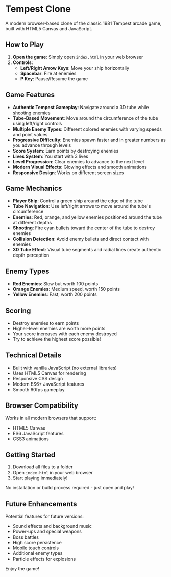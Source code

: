 # Tempest Clone

A modern browser-based clone of the classic 1981 Tempest arcade game, built with HTML5 Canvas and JavaScript.

## How to Play

1. **Open the game**: Simply open `index.html` in your web browser
2. **Controls**:
   - **Left/Right Arrow Keys**: Move your ship horizontally
   - **Spacebar**: Fire at enemies
   - **P Key**: Pause/Resume the game

## Game Features

- **Authentic Tempest Gameplay**: Navigate around a 3D tube while shooting enemies
- **Tube-Based Movement**: Move around the circumference of the tube using left/right controls
- **Multiple Enemy Types**: Different colored enemies with varying speeds and point values
- **Progressive Difficulty**: Enemies spawn faster and in greater numbers as you advance through levels
- **Score System**: Earn points by destroying enemies
- **Lives System**: You start with 3 lives
- **Level Progression**: Clear enemies to advance to the next level
- **Modern Visual Effects**: Glowing effects and smooth animations
- **Responsive Design**: Works on different screen sizes

## Game Mechanics

- **Player Ship**: Control a green ship around the edge of the tube
- **Tube Navigation**: Use left/right arrows to move around the tube's circumference
- **Enemies**: Red, orange, and yellow enemies positioned around the tube at different depths
- **Shooting**: Fire cyan bullets toward the center of the tube to destroy enemies
- **Collision Detection**: Avoid enemy bullets and direct contact with enemies
- **3D Tube Effect**: Visual tube segments and radial lines create authentic depth perception

## Enemy Types

- **Red Enemies**: Slow but worth 100 points
- **Orange Enemies**: Medium speed, worth 150 points
- **Yellow Enemies**: Fast, worth 200 points

## Scoring

- Destroy enemies to earn points
- Higher-level enemies are worth more points
- Your score increases with each enemy destroyed
- Try to achieve the highest score possible!

## Technical Details

- Built with vanilla JavaScript (no external libraries)
- Uses HTML5 Canvas for rendering
- Responsive CSS design
- Modern ES6+ JavaScript features
- Smooth 60fps gameplay

## Browser Compatibility

Works in all modern browsers that support:
- HTML5 Canvas
- ES6 JavaScript features
- CSS3 animations

## Getting Started

1. Download all files to a folder
2. Open `index.html` in your web browser
3. Start playing immediately!

No installation or build process required - just open and play!

## Future Enhancements

Potential features for future versions:
- Sound effects and background music
- Power-ups and special weapons
- Boss battles
- High score persistence
- Mobile touch controls
- Additional enemy types
- Particle effects for explosions

Enjoy the game!
